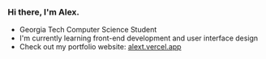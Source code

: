### Hi there, I'm Alex.
- Georgia Tech Computer Science Student
- I'm currently learning front-end development and user interface design
- Check out my portfolio website: [alext.vercel.app](https://alext.vercel.app/)

<!--
**AlexT101/AlexT101** is a ✨ _special_ ✨ repository because its `README.md` (this file) appears on your GitHub profile.

Here are some ideas to get you started:

- 🔭 I’m currently working on ...
- 🌱 I’m currently learning ...
- 👯 I’m looking to collaborate on ...
- 🤔 I’m looking for help with ...
- 💬 Ask me about ...
- 📫 How to reach me: ...
- 😄 Pronouns: ...
- ⚡ Fun fact: ...
-->
